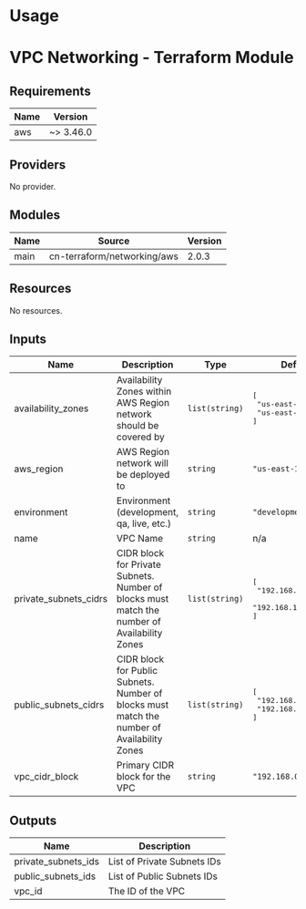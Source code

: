 # Usage

<!--- BEGIN_TF_DOCS --->
# VPC Networking - Terraform Module

## Requirements

| Name | Version |
|------|---------|
| aws | ~> 3.46.0 |

## Providers

No provider.

## Modules

| Name | Source | Version |
|------|--------|---------|
| main | cn-terraform/networking/aws | 2.0.3 |

## Resources

No resources.

## Inputs

| Name | Description | Type | Default | Required |
|------|-------------|------|---------|:--------:|
| availability\_zones | Availability Zones within AWS Region network should be covered by | `list(string)` | <pre>[<br>  "us-east-1a",<br>  "us-east-1b"<br>]</pre> | no |
| aws\_region | AWS Region network will be deployed to | `string` | `"us-east-1"` | no |
| environment | Environment (development, qa, live, etc.) | `string` | `"development"` | no |
| name | VPC Name | `string` | n/a | yes |
| private\_subnets\_cidrs | CIDR block for Private Subnets. Number of blocks must match the number of Availability Zones | `list(string)` | <pre>[<br>  "192.168.128.0/19",<br>  "192.168.160.0/19"<br>]</pre> | no |
| public\_subnets\_cidrs | CIDR block for Public Subnets. Number of blocks must match the number of Availability Zones | `list(string)` | <pre>[<br>  "192.168.0.0/19",<br>  "192.168.32.0/19"<br>]</pre> | no |
| vpc\_cidr\_block | Primary CIDR block for the VPC | `string` | `"192.168.0.0/16"` | no |

## Outputs

| Name | Description |
|------|-------------|
| private\_subnets\_ids | List of Private Subnets IDs |
| public\_subnets\_ids | List of Public Subnets IDs |
| vpc\_id | The ID of the VPC |

<!--- END_TF_DOCS --->

